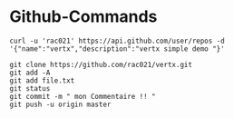 
# Github-Commands

    curl -u 'rac021' https://api.github.com/user/repos -d '{"name":"vertx","description":"vertx simple demo "}'

    git clone https://github.com/rac021/vertx.git
    git add -A
    git add file.txt
    git status
    git commit -m " mon Commentaire !! "
    git push -u origin master
